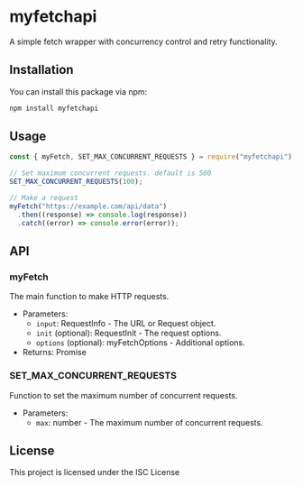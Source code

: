 # myfetchapi

A simple fetch wrapper with concurrency control and retry functionality.

## Installation

You can install this package via npm:

```bash
npm install myfetchapi
```

## Usage

```javascript
const { myFetch, SET_MAX_CONCURRENT_REQUESTS } = require("myfetchapi");

// Set maximum concurrent requests. default is 500
SET_MAX_CONCURRENT_REQUESTS(100);

// Make a request
myFetch("https://example.com/api/data")
  .then((response) => console.log(response))
  .catch((error) => console.error(error));
```

## API

### myFetch

The main function to make HTTP requests.

- Parameters:
  - `input`: RequestInfo - The URL or Request object.
  - `init` (optional): RequestInit - The request options.
  - `options` (optional): myFetchOptions - Additional options.
- Returns: Promise<Response>

### SET_MAX_CONCURRENT_REQUESTS

Function to set the maximum number of concurrent requests.

- Parameters:
  - `max`: number - The maximum number of concurrent requests.

## License

This project is licensed under the ISC License
